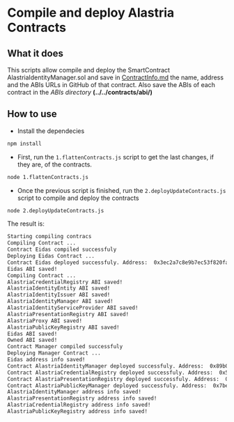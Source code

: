 # Compile and deploy Alastria Contracts

## What it does

This scripts allow compile and deploy the SmartContract AlastriaIdentityManager.sol and save in [ContractInfo.md](../../contracts/ContractInfo.md) the name, address and the ABIs URLs in GitHub of that contract. Also save the ABIs of each contract in the *ABIs directory* **(../../contracts/abi/)**

## How to use

- Install the dependecies

```sh
npm install
```

- First, run the `1.flattenContracts.js` script to get the last changes, if they are, of the contracts.

```sh
node 1.flattenContracts.js
```

- Once the previous script is finished, run the `2.deployUpdateContracts.js` script to compile and deploy the contracts

```sh
node 2.deployUpdateContracts.js
```

The result is:

```sh
Starting compiling contracs
Compiling Contract ...
Contract Eidas compiled successfuly
Deploying Eidas Contract ...
Contract Eidas deployed successfuly. Address:  0x3ec2a7c8e9b7ec53f820fa558833f3ad21be8c55
Eidas ABI saved!
Compiling Contract ...
AlastriaCredentialRegistry ABI saved!
AlastriaIdentityEntity ABI saved!
AlastriaIdentityIssuer ABI saved!
AlastriaIdentityManager ABI saved!
AlastriaIdentityServiceProvider ABI saved!
AlastriaPresentationRegistry ABI saved!
AlastriaProxy ABI saved!
AlastriaPublicKeyRegistry ABI saved!
Eidas ABI saved!
Owned ABI saved!
Contract Manager compiled successfuly
Deploying Manager Contract ...
Eidas address info saved!
Contract AlastriaIdentityManager deployed successfuly. Address:  0x89b0292a1382ed26c658204da1a72871ba7490a9
Contract AlastriaCredentialRegistry deployed successfuly. Address:  0x54a0967f44fedf2d979c9ad6b1e8a9975876ed3a
Contract AlastriaPresentationRegistry deployed successfuly. Address:  0x18cd8f9e41503b986b53613ea0ad4966c1ef72bc
Contract AlastriaPublicKeyManager deployed successfuly. Address:  0x7beacd007647f6abcfe255f2ff48f3dd1d58fb04
AlastriaIdentityManager address info saved!
AlastriaPresentationRegistry address info saved!
AlastriaCredentialRegistry address info saved!
AlastriaPublicKeyRegistry address info saved!
```
